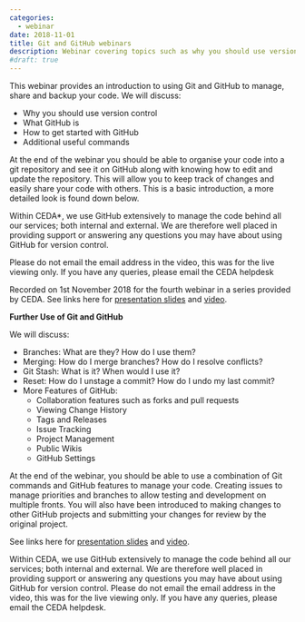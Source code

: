 ```yaml
---
categories:
  - webinar
date: 2018-11-01
title: Git and GitHub webinars
description: Webinar covering topics such as why you should use version control and useful Git commands
#draft: true
---
```

<p>This webinar&nbsp;provides&nbsp;an introduction to using Git and GitHub to manage, share and backup your code. We will discuss:</p>
<ul>
<li><span>Why you should use version control </span></li>
<li><span>What GitHub is </span></li>
<li><span>How to get started with GitHub </span></li>
<li><span>Additional useful commands </span></li>
</ul>

<p>At the end of the webinar you should be able to organise your code into a git repository and see it on GitHub along with knowing how to edit and update the repository. This will allow you to keep track of changes and easily share your code with others. This is a basic introduction, a more detailed look is found down below.</p>
<p><span>Within CEDA*, we use GitHub extensively to manage the code behind all our services; both internal and external. We are therefore well placed in providing support or answering any questions you may have about using GitHub for version control. </span></p>
<p><span>P</span><span>lease do not email the email address in the video, this was for the live viewing only. If you have any queries, please email the CEDA helpdesk </span></p>
<p><span>Recorded on 1st November 2018 for the fourth webinar in a series provided by CEDA. See links here for&nbsp;<a href="https://drive.google.com/open?id=1xC6ll2AS_Lt9KbAt-eSSGkqzad3_OpXP">presentation slides</a>&nbsp;and<span>&nbsp;</span><a href="https://www.youtube.com/playlist?list=PLhF74YhqhjqmJIeOgX76zrmaHGIqSTGbU" title="Link to Git webinar">video</a>.&nbsp;</span></p>

__Further Use of Git and GitHub__

<div class="style-scope ytd-expander" id="content">
<div class="style-scope ytd-video-secondary-info-renderer" id="description">We will discuss:</div>
<ul>
<li class="style-scope ytd-video-secondary-info-renderer">Branches: What are they? How do I use them?</li>
<li class="style-scope ytd-video-secondary-info-renderer">Merging: How do I merge branches? How do I resolve conflicts?</li>
<li class="style-scope ytd-video-secondary-info-renderer">Git Stash: What is it? When would I use it?</li>
<li class="style-scope ytd-video-secondary-info-renderer">Reset: How do I unstage a commit? How do I undo my last commit?</li>
<li class="style-scope ytd-video-secondary-info-renderer">More Features of GitHub:
<ul>
<li class="style-scope ytd-video-secondary-info-renderer">Collaboration features such as forks and pull requests</li>
<li class="style-scope ytd-video-secondary-info-renderer">Viewing Change History</li>
<li class="style-scope ytd-video-secondary-info-renderer">Tags and Releases</li>
<li class="style-scope ytd-video-secondary-info-renderer">Issue Tracking</li>
<li class="style-scope ytd-video-secondary-info-renderer">Project Management</li>
<li class="style-scope ytd-video-secondary-info-renderer">Public Wikis</li>
<li class="style-scope ytd-video-secondary-info-renderer">GitHub Settings</li>
</ul>
</li>
</ul>
<p>At the end of the webinar, you should be able to use a combination of Git commands and GitHub features to manage your code. Creating issues to manage priorities and branches to allow testing and development on multiple fronts. You will also have been introduced to making changes to other GitHub projects and submitting your changes for review by the original project.</p>
<p>See links here for&nbsp;<a href="https://drive.google.com/open?id=1LFrOJ21Ci-NcRX_lGz1z5cxkDMQtYkqZ">presentation slides</a><span><span>&nbsp;</span>and<span>&nbsp;</span></span><a href="https://www.youtube.com/watch?v=ShH1g4I9A54">video</a>.</p>
<p>Within CEDA, we use GitHub extensively to manage the code behind all our services; both internal and external. We are therefore well placed in providing support or answering any questions you may have about using GitHub for version control. Please do not email the email address in the video, this was for the live viewing only. If you have any queries, please email the CEDA helpdesk.</p>
</div>
